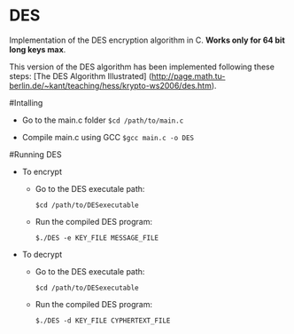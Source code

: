 # DES
Implementation of the DES encryption algorithm in C. <b>Works only for 64 bit long keys max</b>.

This version of the DES algorithm has been implemented following these steps: [The DES Algorithm Illustrated] 
(http://page.math.tu-berlin.de/~kant/teaching/hess/krypto-ws2006/des.htm).

#Intalling

- Go to the main.c folder
`$cd /path/to/main.c`

- Compile main.c using GCC
`$gcc main.c -o DES`


#Running DES
  
  
  - To encrypt
    
    - Go to the DES executale path:
    
      `$cd /path/to/DESexecutable`
    
    - Run the compiled DES program:
      
      `$./DES -e KEY_FILE MESSAGE_FILE`
      
  - To decrypt
    
    - Go to the DES executale path:
    
      `$cd /path/to/DESexecutable`
    
    - Run the compiled DES program:
    
      `$./DES -d KEY_FILE CYPHERTEXT_FILE`


